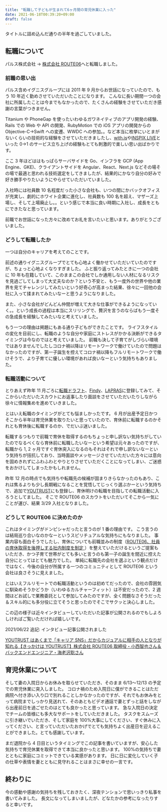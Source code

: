 ```yaml
---
title: "転職して子どもが生まれて6ヶ月間の育児休業に入った"
date: 2021-06-18T00:39:20+09:00
draft: false
---
```


タイトルに詰め込んだ通りの半年を過ごしていました。

## 転職について

パルス株式会社 → [株式会社 ROUTE06](https://route06.co.jp/)へと転職しました。

### 前職の思い出

パルス含めイグニスグループには 2011 年 9 月からお世話になっていたので、もう 10 年近く勤めさせていただいたことになります。
こんなに長い期間一つの会社に所属したことは今までもなかったので、たくさんの経験をさせていただき感謝の言葉がつきません。

Titanium や PhoneGap を使ったいわゆるガワネイティブのアプリ開発の経験、Rails での Web や API の開発、RubyMotion での iOS アプリの開発からの Objective-C→Swift への変遷、WWDC への参加。。など本当に枚挙にいとまがないくらいの技術的な経験をさせていただきましたし、[with.is](https://with.is/)や[INSPIX LIVE](https://inspix-live.com/)といった 0→1 のサービス立ち上げの経験もとても刺激的で楽しい思い出ばかりです。

ここ 3 年ほどははもっぱらサーバサイドを Go、インフラを GCP (App Engine、GKE)、クライアントサイドを Angular、React、Next.js などその場その場で最適と思われる技術選定をしてきましたが、結果的にかなり自分の好みで好き勝手やりたいようにやらせていただいていました。

入社時には社員数 10 名程度だった小さな会社も、いつの間にかバックオフィスが充実し、劇的にホワイト企業に進化し、社員数も 100 名を超え、マザーズ上場し、そして上場廃止し。。という感じで本当に良い時期に入社し、成長をともにできたなと思っています。

前職でお世話になった方々に改めてお礼を言いたいと思います。ありがとうございました。

### どうして転職したか

一つは自分のキャリアを考えてのことです。

前述の通りイグニスグループでとても心地よく働かせていただいていたのですが、ちょっと心地よくなりすぎました。
ふと振り返ってみたときに一つの会社に 10 年も在籍していて、このままこの会社でしか通用しない人材になるリスクを見過ごしてしまって大丈夫なのか？という不安と、もう一度外の世界や他の業界を見てチャレンジしてみたいという好奇心が高まった結果、徐々に一回他の会社に入って揉まれてみたいなーと思うようになりました。

また、小さな会社がどんどん仲間が増えて大きな仕事ができるようになっていく。。という成長の過程は本当にスリリングで、贅沢を言うのならばもう一度その急成長を経験してみたいなと考えていました。

もう一つの理由は掲題にもある通り子どもができたことです。
ライフスタイルの変化を目前にし、転職のような自分や家庭にストレスがかかる決断ができるタイミングは今なのではと考えていました。
前職も決して子育てがしづらい環境ではありませんでしたしコロナ禍以降はリモートワークで働けていたので問題はなかったのですが、第一子誕生を控えてコロナ禍以降もフルリモートワークで働けそうで、より子育てに優しい環境があれば良いなーという気持ちもありました。

### 転職活動について

とりあえず昨年 11 月ごろに[転職ドラフト](https://job-draft.jp/)、[Findy](https://findy-code.io/)、[LAPRAS](https://lapras.com/)に登録してみて、そこからいただいたスカウトにお返事したり面談をさせていただいたりしながら徐々に情報集めを進めていきました。

とはいえ転職のタイミングがとても悩ましかったです。
6 月が出産予定日かつそこから半年は育児休業を取りたいと思っていたので、育休前に転職するのかそれとも育休後に転職するのか、でだいぶ迷いました。

転職するつもりで前職で育休を取得するのもちょっと申し訳ない気持ちがしていたのでなるべくなら育休前に転職したいなーという希望は元々あったのですが、転職から 1, 2 ヶ月ですぐ育休突入になるのもそれはそれで申し訳ないなーという気持ちが拮抗しており、当時面談やメッセージさせていただいた方々には意向を固めきれずにふわふわとやりとりさせていただくことになってしまい、ご迷惑をおかけしてしまったかもしれません。

昨年 12 月の時点でも気持ちや転職先の候補が固まりきらなかったのもあり、これは焦るよりも少し長期戦になることを覚悟してじっくり選ぶかーという気持ちで、追加で[YOUTRUST](https://youtrust.jp/)にも登録し、育休明けの転職を目指しての転職活動に入ろうとしてました。
そこで ROUTE06 のスカウトをいただいてそこから一気にことが運び、結果 3/29 入社となりました。

### どうして ROUTE06 に決めたのか

これはタイミングがドンピシャだったと言うのが 1 番の理由です。
こう言うのは結局巡り合いなのかなーというスピリチュアルな気持ちにもなりました。
事業内容も面白そうでしたし、育休についても前職並みの制度（[ROUTE06、社員の育休取得を後押しする社内制度を制定
](https://prtimes.jp/main/html/rd/p/000000003.000056964.html)）を整えていただけるというご提案もいただき、かつ子育て世帯がとても多いと言うのも第一子の誕生を間近に控えた自分にとってはとても魅力でした。
単純に転職先の会社を選ぶという観点だけではなく、今後の自分が所属する一つのコミュニティとして ROUTE06 という会社は良さそうに見えました。

とはいえフルリモートでの転職活動というのは初めてだったので、会社の雰囲気に馴染めそうかどうか（いわゆるカルチャーフィット）は不安だったので、2 週間ほどお試しで業務委託として参加してみたのですが、全く問題なさそうだった＆スキル的にも多分役に立てそうと思ったのでそこでサクッと決心しました。

この辺の様子は近々インタビューしていただいた記事が公開されるのでもしよろしければご覧いただければ嬉しいです。

2021/06/22 追記: インタビュー記事公開されました

[YOUTRUST はあくまで「キャリア SNS」だからカジュアルに相手の人となりが知れる【きっかけは YOUTRUST】株式会社 ROUTE06 取締役・小西智也さん＆ バックエンドエンジニア・海老沢聡さん](https://note.com/youtrust_lab/n/ndea82a74a582)

## 育児休業について

そして妻の入院日からお休みを取らせていただき、そのまま 6/13〜12/13 の予定での育児休業に突入しました。
コロナ禍のため入院日に僕ができることはただ病院へ付き添い入り口で別れることしかなかったのですが、それでもお休みをとって病院までしっかり見送れて、そのあともビデオ通話で妻とずっと話をしながら出産前日を過ごせたのはとても良かったと思っています。
急な入院日の決定でチームの皆様にも多大なサポートをしていただきました。
タスクをスムーズに引き継いでいただき、そして家庭を 100%大事にしてください、すぐ休みに入ってください、と言っていただいたおかげでとても気持ちよく出産日を迎えることができました。とても感謝しています。

まだ退院から 4 日目というタイミングでこの記事を書いていますが、安心した気持ちで育児休業を取得できて本当に良かったと思います。
100%の気持ちで妻とともに家庭にコミットできている実感があります。
日に日に変化していく子の仕草や表情を妻とともに見守れることはまさに幸せの一言です。

## 終わりに

今の感動や感謝の気持ちを残しておきたく、深夜テンションで思いっきり私事を書いてみました。
長文になってしまいましたが、どなたかの参考になったりすると幸いです。
